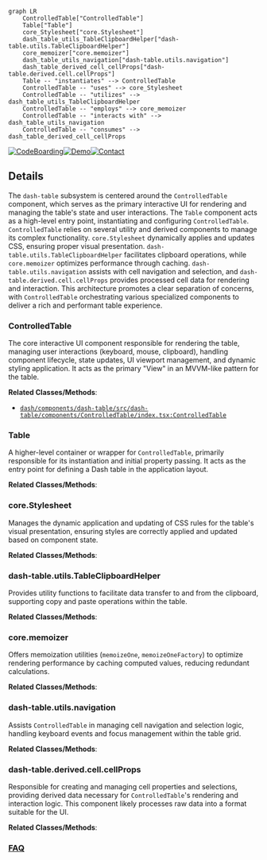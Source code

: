```mermaid
graph LR
    ControlledTable["ControlledTable"]
    Table["Table"]
    core_Stylesheet["core.Stylesheet"]
    dash_table_utils_TableClipboardHelper["dash-table.utils.TableClipboardHelper"]
    core_memoizer["core.memoizer"]
    dash_table_utils_navigation["dash-table.utils.navigation"]
    dash_table_derived_cell_cellProps["dash-table.derived.cell.cellProps"]
    Table -- "instantiates" --> ControlledTable
    ControlledTable -- "uses" --> core_Stylesheet
    ControlledTable -- "utilizes" --> dash_table_utils_TableClipboardHelper
    ControlledTable -- "employs" --> core_memoizer
    ControlledTable -- "interacts with" --> dash_table_utils_navigation
    ControlledTable -- "consumes" --> dash_table_derived_cell_cellProps
```

[![CodeBoarding](https://img.shields.io/badge/Generated%20by-CodeBoarding-9cf?style=flat-square)](https://github.com/CodeBoarding/GeneratedOnBoardings)[![Demo](https://img.shields.io/badge/Try%20our-Demo-blue?style=flat-square)](https://www.codeboarding.org/demo)[![Contact](https://img.shields.io/badge/Contact%20us%20-%20contact@codeboarding.org-lightgrey?style=flat-square)](mailto:contact@codeboarding.org)

## Details

The `dash-table` subsystem is centered around the `ControlledTable` component, which serves as the primary interactive UI for rendering and managing the table's state and user interactions. The `Table` component acts as a high-level entry point, instantiating and configuring `ControlledTable`. `ControlledTable` relies on several utility and derived components to manage its complex functionality. `core.Stylesheet` dynamically applies and updates CSS, ensuring proper visual presentation. `dash-table.utils.TableClipboardHelper` facilitates clipboard operations, while `core.memoizer` optimizes performance through caching. `dash-table.utils.navigation` assists with cell navigation and selection, and `dash-table.derived.cell.cellProps` provides processed cell data for rendering and interaction. This architecture promotes a clear separation of concerns, with `ControlledTable` orchestrating various specialized components to deliver a rich and performant table experience.

### ControlledTable
The core interactive UI component responsible for rendering the table, managing user interactions (keyboard, mouse, clipboard), handling component lifecycle, state updates, UI viewport management, and dynamic styling application. It acts as the primary "View" in an MVVM-like pattern for the table.


**Related Classes/Methods**:

- <a href="https://github.com/plotly/dash/blob/dev/components/dash-table/src/dash-table/components/ControlledTable/index.tsx" target="_blank" rel="noopener noreferrer">`dash/components/dash-table/src/dash-table/components/ControlledTable/index.tsx:ControlledTable`</a>


### Table
A higher-level container or wrapper for `ControlledTable`, primarily responsible for its instantiation and initial property passing. It acts as the entry point for defining a Dash table in the application layout.


**Related Classes/Methods**:



### core.Stylesheet
Manages the dynamic application and updating of CSS rules for the table's visual presentation, ensuring styles are correctly applied and updated based on component state.


**Related Classes/Methods**:



### dash-table.utils.TableClipboardHelper
Provides utility functions to facilitate data transfer to and from the clipboard, supporting copy and paste operations within the table.


**Related Classes/Methods**:



### core.memoizer
Offers memoization utilities (`memoizeOne`, `memoizeOneFactory`) to optimize rendering performance by caching computed values, reducing redundant calculations.


**Related Classes/Methods**:



### dash-table.utils.navigation
Assists `ControlledTable` in managing cell navigation and selection logic, handling keyboard events and focus management within the table grid.


**Related Classes/Methods**:



### dash-table.derived.cell.cellProps
Responsible for creating and managing cell properties and selections, providing derived data necessary for `ControlledTable`'s rendering and interaction logic. This component likely processes raw data into a format suitable for the UI.


**Related Classes/Methods**:





### [FAQ](https://github.com/CodeBoarding/GeneratedOnBoardings/tree/main?tab=readme-ov-file#faq)